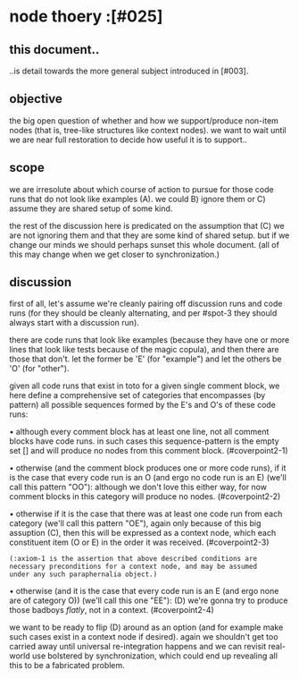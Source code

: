 # node thoery :[#025]

## this document..

..is detail towards the more general subject introduced in [#003].




## objective

the big open question of whether and how we support/produce
non-item nodes (that is, tree-like structures like context
nodes). we want to wait until we are near full restoration
to decide how useful it is to support..




## scope

we are irresolute about which course of action to pursue
for those code runs that do not look like examples (A). we could
B) ignore them or C) assume they are shared setup of some kind.

the rest of the discussion here is predicated on the assumption that
(C) we are not ignoring them and that they are some kind of shared
setup. but if we change our minds we should perhaps sunset this whole
document. (all of this may change when we get closer to
synchronization.)




## discussion

first of all, let's assume we're cleanly pairing off discussion runs
and code runs (for they should be cleanly alternating, and per
 #spot-3 they should always start with a discussion run).

there are code runs that look like examples (because they have one
or more lines that look like tests because of the magic copula),
and then there are those that don't. let the former be 'E' (for
"example") and let the others be 'O' (for "other").

given all code runs that exist in toto for a given single comment block,
we here define a comprehensive set of categories that encompasses (by
pattern) all possible sequences formed by the E's and O's of these code
runs:

  • although every comment block has at least one line, not
    all comment blocks have code runs. in such cases this
    sequence-pattern is the empty set [] and will produce no
    nodes from this comment block. (#coverpoint2-1)

  • otherwise (and the comment block produces one or more code runs),
    if it is the case that every code run is an O (and ergo no code
    run is an E) (we'll call this pattern "OO"): although we don't
    love this either way, for now comment blocks in this category
    will produce no nodes. (#coverpoint2-2)

  • otherwise if it is the case that there was at least one code run
    from each category (we'll call this pattern "OE"), again only
    because of this big assuption (C), then this will be expressed
    as a context node, which each constituent item (O or E) in the
    order it was received. (#coverpoint2-3)

    (:axiom-1 is the assertion that above described conditions are
    necessary preconditions for a context node, and may be assumed
    under any such paraphernalia object.)

  • otherwise (and it is the case that every code run is an E
    (and ergo none are of category O)) (we'll call this one "EE"):
    (D) we're gonna try to produce those badboys *flatly*, not in
    a context. (#coverpoint2-4)

we want to be ready to flip (D) around as an option (and for example
make such cases exist in a context node if desired).
again we shouldn't get too carried away until universal re-integration
happens and we can revisit real-world use bolstered by synchronization,
which could end up revealing all this to be a fabricated problem.
